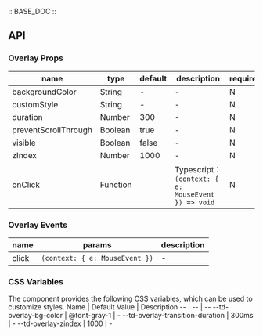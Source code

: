 :: BASE_DOC ::

## API
### Overlay Props

name | type | default | description | required
-- | -- | -- | -- | --
backgroundColor | String | - | \- | N
customStyle | String | - | \- | N
duration | Number | 300 | \- | N
preventScrollThrough | Boolean | true | \- | N
visible | Boolean | false | \- | N
zIndex | Number | 1000 | \- | N
onClick | Function |  | Typescript：`(context: { e: MouseEvent }) => void`<br/> | N

### Overlay Events

name | params | description
-- | -- | --
click | `(context: { e: MouseEvent })` | \-


### CSS Variables
The component provides the following CSS variables, which can be used to customize styles.
Name | Default Value | Description 
-- | -- | --
--td-overlay-bg-color | @font-gray-1 | - 
--td-overlay-transition-duration | 300ms | - 
--td-overlay-zindex | 1000 | - 

